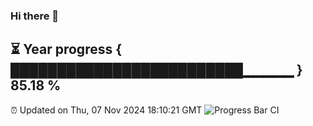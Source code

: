### Hi there 👋
⏳ Year progress { █████████████████████████▁▁▁▁▁ } 85.18 %
---
⏰ Updated on Thu, 07 Nov 2024 18:10:21 GMT
![Progress Bar CI](https://github.com/Moyi321/Moyi321/workflows/Progress%20Bar%20CI/badge.svg)

